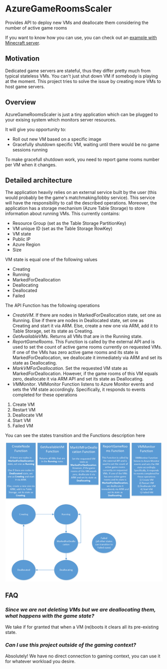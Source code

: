 # AzureGameRoomsScaler
Provides API to deploy new VMs and deallocate them considering the number of active game rooms

If you want to know how you can use, you can check out an [example with Minecraft server](https://github.com/PoisonousJohn/AzureGameRoomsScaler-MinecraftSample).

## Motivation

Dedicated game servers are stateful, thus they differ pretty much from typical stateless VMs. You can't just shut down VM if somebody is playing at the moment. This project tries to solve the issue by creating more VMs to host game servers.

## Overview

AzureGameRoomsScaler is just a tiny application which can be plugged to your exising system which monitors server resources.

It will give you opportunity to:
- Roll out new VM based on a specific image
- Gracefully shutdown specific VM, waiting until there would be no game sessions running

To make gracefull shutdown work, you need to report game rooms number per VM when it changes.

## Detailed architecture
 
The application heavily relies on an external service built by the user (this would probably be the game's matchmaking/lobby service). This service will have the responsibility to call the described operations. Moreover, the application has a storage mechanism (Azure Table Storage) to store information about running VMs. This currently contains:

- Resource Group (set as the Table Storage PartitionKey)
- VM unique ID (set as the Table Storage RowKey)
- VM state
- Public IP
- Azure Region
- Size

VM state is equal one of the following values
- Creating
- Running
- MarkedForDeallocation
- Deallocating
- Deallocated
- Failed

The API Function has the following operations

- *CreateVM*. If there are nodes in MarkedForDeallocation state, set one as Running. Else if there are nodes in Deallocated state, set one as Creating and start it via ARM. Else, create a new one via ARM, add it to Table Storage, set its state as Creating.
- *GetAvailableVMs*. Returns all VMs that are in the Running state.
- *ReportGameRooms*. This Function is called by the external API and is used to set the count of active game rooms currently on requested VMs. If one of the VMs has zero active game rooms and its state is MarkedForDeallocation, we deallocate it immediately via ARM and set its state as Deallocating.
- *MarkVMForDeallocation*. Set the requested VM state as MarkedForDeallocation. However, if the game rooms of this VM equals zero, deallocate it via ARM API and set its state as Deallocating.
- *VMMonitor*. VMMonitor Function listens to Azure Monitor events and sets the VM state accordingly. Specifically, it responds to events completed for these operations
1) Create VM
2) Restart VM
3) Deallocate VM
4) Start VM
5) Failed VM

You can see the states transition and the Functions description here

![alt text](media/states.png "States and Transition")

## FAQ 

### *Since we are not deleting VMs but we are deallocating them, what happens with the game state?*
We take if for granted that when a VM (re)boots it clears all its pre-existing state.

### *Can I use this project outside of the gaming context?*
Absolutely! We have no direct connection to gaming context, you can use it for whatever workload you desire. 